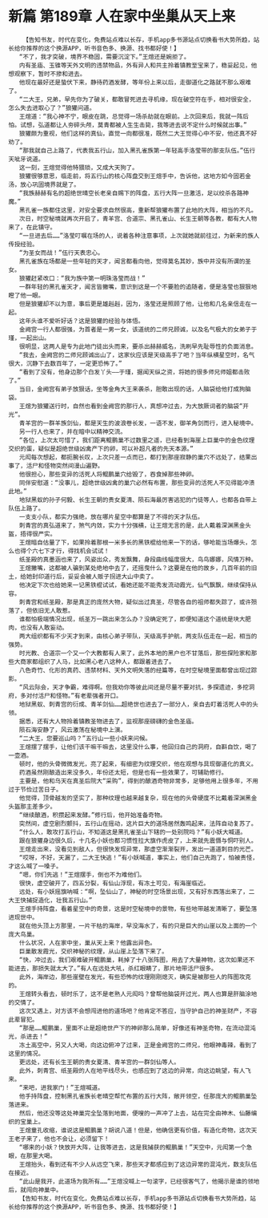 # 新篇 第189章 人在家中坐巢从天上来
        【告知书友，时代在变化，免费站点难以长存，手机app多书源站点切换看书大势所趋，站长给你推荐的这个换源APP，听书音色多、换源、找书都好使！】
       “不了，我才突破，境界不稳固，需要沉淀下。”王煊还是婉拒了。
       内有圣庙、玉锥等天外文明的违禁物品，外有异人和共主拎着镇教至宝来了，稳妥起见，他想观察下，暂时不掺和进去。
       他现在最好还是蛰伏下来，静待药酒发酵，等年份上来以后，走御道化之路就不那么艰难了。
       “二大王，兄弟，早先你为了破关，都敢冒死进去寻机缘，现在破空符在手，相对很安全，怎么失去进取心了？”狼獾问道。
       王煊道：“我心神不宁，眼皮在跳，总觉得一场杀劫就在眼前。上次回来后，我就一阵后怕。试想，弘道都让人夯碎头颅，莫青都被人生生击毙，我等进去说不定什么时候就出事。”
       狼獾颇为重视，他们这样的真仙，直觉一向都很准，既然二大王觉得心中不安，他还真不好劝了。
       “那我就自己上路了，代表我五行山，加入黑孔雀族第一年轻高手洛莹带的那支队伍。”伍行天呲牙说道。
       这一刻，王煊觉得他特猥琐，又成大天狗了。
       狼獾很够意思，临走前，将五行山的核心阵盘交到王煊手中，告诉他，这地方如今固若金汤，放心巩固境界就是了。
       “我族赫赫有名的超绝世晴空长老亲自赐下的阵盘，五行大阵一旦激活，足以绞杀各路神魔。”
       黑孔雀一族都住这里，对安全要求自然很高，重新帮狼獾布置了此地的大阵，相当的不凡。
       次日，时空秘境就再次开启了，青羊宫、合道宗、黑孔雀山、长生王朝等各教，都有大人物来了，在此镇守。
       “一旦进去后……”洛莹叮嘱在场的人，说着各种注意事项，上次就她就前往过，为新来的族人传授经验。
       “为圣女而战！”伍行天表忠心。
       黑孔雀族在场都是一些年轻的天才，闻言都看向他，觉得莫名其妙，族中并没有所谓的圣女。
       狼獾赶紧改口：“我为族中第一明珠洛莹而战！”
       一群年轻的黑孔雀天才，闻言皆撇嘴，意识到这是一个不要脸的追随者，便是洛莹也狠狠地瞪了他一眼。
       但是狼獾却不以为意，事后更是雄赳赳，因为，洛莹还是照顾了他，让他和几名亲信走在一起。
       这年头谁不爱听好话？这是狼獾的经验与体悟。
       金阙宫一行人都很强，为首者是一男一女，该道统的二师兄顾诚，以及名气极大的女弟子于瑾，一起出山。
       很明显，这两人是专为此地门徒出头而来，要杀出赫赫威名，洗刷早先耻辱性的负面消息。
       “我去，金阙宫的二师兄顾诚出山了，这家伙应该是天级高手了吧？当年纵横星空时，名气很大，沉静下去数百年了，一定更恐怖了。”
       “看到了没有，他身边那个白发丫头——于瑾，据闻天纵之资，将她的很多师兄师姐都击败了。”
       当日，金阙宫有弟子放狠话，坐等金角大王来袭杀，胆敢出现的话，人脑袋给他打成狗脑袋。
       王煊为狼獾送行时，自然也看到金阙宫的那行人，真想冲过去，为大放厥词者的脑袋“开光”。
       青羊宫的一群羊族剑仙，都是天生的波浪卷长发，一语不发，御羊角剑而行，进入秘境中。
       另一行人也来了，并在暗中以精神交流。
       “各位，上次太可惜了，我们距离鲲鹏巢不过数里之遥，已经看到海崖上巨巢中的金色纹理交织的蛋，疑似是超绝世级凶禽产下的卵，可以补超凡者的先天本源。”
       元闳每次想起，都扼腕长叹，上次只差一点而已，都打到那座寂静的巢穴不远处了，结果出事了，活尸和怪物突然间漫山遍野。
       他很担心，那些变异的活死人将鲲鹏巢穴给毁了，吞食掉那些神卵。
       同伴安慰道：“没事儿，超绝世级凶禽的巢穴必然有布置，那些变异的活死人不见得能冲溃此地。”
       地狱黑蚁的孙子何毅、长生王朝的贵女夏清、陨石海最厉害逃犯的门徒等人，也都各自带上队伍上路了。
       一支支小队，都实力强绝，放在哪片星空中都算是了不得的天才队伍。
       刺青宫的真弘道来了，煞气内敛，实力十分强横，让王煊无言的是，此人戴着深渊黑金头盔，捂得很严实。
       王煊暗自估量了下，如果拎着那根一米多长的黑铁棍给他来一下的话，够呛能当场爆头，怎么也得个六七下才行，得找机会试试！
       纸圣殿的真墨涵也来了，风姿出众，秀发飘舞，身段曲线幅度很大，鸟鸟娜娜，风情万种。
       王煊撇嘴，这都被人骗到某处绝地中去了，还摇曳什么？这要是在他的故乡，几百年前的旧土，给她封印道行后，妥妥会被人贩子拐进大山中卖了。
       他决定下次也给她来一记黑铁棍试试，看她还能不能秀发流动霞光，仙气飘飘，继续保持从容。
       刺青宫和纸圣殿，那是真正的庞然大物，疑似出过真圣，尽管各自的祖师都失踪了，或许殒落了，但依旧无人敢惹。
       谁都怕极端情况出现，纸圣万一跳出来怎么办？没确定死了，即便知道这个道统是块大肥肉，也没有人敢妄动。
       两大组织都有不少天才到来，由核心弟子带队，天级高手护航，两支队伍走在一起，相当的强势。
       时光教、合道宗一个又一个大教都有人来了，此外本地的黑户也不甘落后，那些探险家和那些大商家都组织了人马，比如黑心老八这种人，都跟着进去了。
       八色奇竹、化形的真药、违禁材料、天外文明失落的经篇等，在时空秘境里面都曾出现过踪影。
       “风云际会，天才争霸，难得啊。但我劝你等彼此间还是尽量不要对抗，多探遗迹，多挖洞府，多对付活尸和怪物。”有老辈强者开口。
       地狱黑蚁、刺青宫的衍成、青羊剑仙……超绝世也进去了一部分人，亲自去盯着活死人中的头领。
       据悉，还有大人物拎着镇教圣物进去了，监视那座磅礴的金色圣庙。
       陨石海安静了，风云激荡在秘境中上演。
       “二大王，您要巡山吗？”五行山一些小妖来问候。
       王煊摆了摆手，让他们该干嘛干嘛去，这里没什么事，他回归自己的洞府，自斟自饮，喝了一壶酒。
       顿时，他的头骨微微发光，亮了起来，有细密为纹理交织，他在观想与具现御道化的真义。
       药酒虽然刚酿造出来没多久，年份还太短，但是也有一些效果了，可辅助修行。
       主要是，他和乌天在真圣后院大“采购”，得到的酿酒奇物非常多，足够他用上很多年，不用过于节俭过苦日子。
       他觉得，顶骨越发的坚实了，那种纹理也越来越复杂，现在他的头骨硬度不比戴着深渊黑金头盔那主差多少。
       “继续酿酒，积攒起来发酵。”修行后，他开始准备奇物。
       突然间，虚空剧烈颤抖，五行山在摇动，这片巨大的道场居然轰鸣起来，法阵自动复苏了。
       “什么人，敢攻打五行山，不知道这是黑孔雀圣山下辖的一处别院吗？”有小妖大喊道。
       跟在狼獾身边很久后，十几名小妖也都习惯性拉大旗作虎皮了，上来就先震慑与恫吓别人。
       王煊走出来，没看见到敌人，但很快发现异常，那虚空渐渐裂开，发出一道道刺目的光芒。
       “哎呀，不好，天漏了，二大王快逃！”有小妖喊道，事实上，他们自己先跑了，怕被责怪，才这么喊了一嗓子。
       “嗯，你们先逃！”王煊摆手，倒也不为难他们。
       很快，虚空破开了，四五分裂，有仙山浮现，有冻土可见，有海崖临近。
       远处，有小妖摇旗呐喊：“啊，坠仙山了，神秘的时空场景出现，又有好东西落出来了，二大王快捕捉造化，壮我五行山。”
       王煊手持阵盘，看着星空中的奇景，这是时空秘境中的景物，有些地带越发清晰了，要坠落进现世中。
       就在他头顶上方那里，一片干枯的海岸，早没海水了，有的只是巨大的山崖以及上面的一个庞大鸟巢。
       什么状况，人在家中坐，巢从天上来？他露出异色。
       巨巢散发霞光，交织神秘的纹理，从山崖上坠落下来了。
       “快，冲过去，我们艰难破开鲲鹏巢，耗掉了十八张阵图，用去了大量神物，这次如果还不能进去，那损失就太大了。”有人在远处大吼，杀红眼睛了，那片地带活尸很多。
       此外，海岸边，那些崖壁在发光，有些恐怖的纹理刚刚熄灭，确实是被那些人的阵图攻克的。
       王煊转头看去，顿时乐了，这不是老熟人元闳吗？曾帮他脑袋开过光，两人也算是肝脑涂地的交情了。
       这次又遇上，对方该不会想闯进他的道场吧？他肯定不答应，当守护自己的神圣财产，不容此辈冒犯。
       “那是……鲲鹏巢，里面不止是超绝世产下的神卵那么简单，好像还有神圣奇物，在流动混沌光，杀进去！”
       冻土高空中，另又人大喝，向这边俯冲了过来，正是金阙宫的二师兄，他眼神毒辣，看到了这里的情况。
       更远处，还有长生王朝的贵女夏清、青羊宫的一群剑仙等人。
       此外，刺青宫、纸圣殿的人在地平线尽头，也感应到了这边的异常，向这边眺望，有人飞来。
       “来吧，进我家门！”王煊喊道。
       他手持阵盘，控制黑孔雀族长老晴空帮忙布置的五行大阵，敞开领空，任那庞大的鲲鹏巢坠落进来。
       然后，他还没等这处神巢完全坠落到地面，便嗖的一声冲了上去，站在完全由神木、仙藤编织的宝巢上。
       王煊童孔收缩，谁说这是鲲鹏巢？胡说八道！但是，他确信更有价值，有造化奇物，这次天王老子来了，他也不会让，必须留下！
       “哪来的小妖？快放开大阵，让我等进去，这是我捕获的鲲鹏巢！”天空中，元闳第一个急眼，在那里大喝。
       王煊抬头，看到还有不少人从远空飞来，那些天才都感应到了这边异常的混沌光，数支队伍在接近。
       “此山是我开，此道场为我所有……”王煊没喊上一句滚字，已经很客气了，他揭示是谁的领地后，就闯向神巢中。
       【告知书友，时代在变化，免费站点难以长存，手机app多书源站点切换看书大势所趋，站长给你推荐的这个换源APP，听书音色多、换源、找书都好使！】